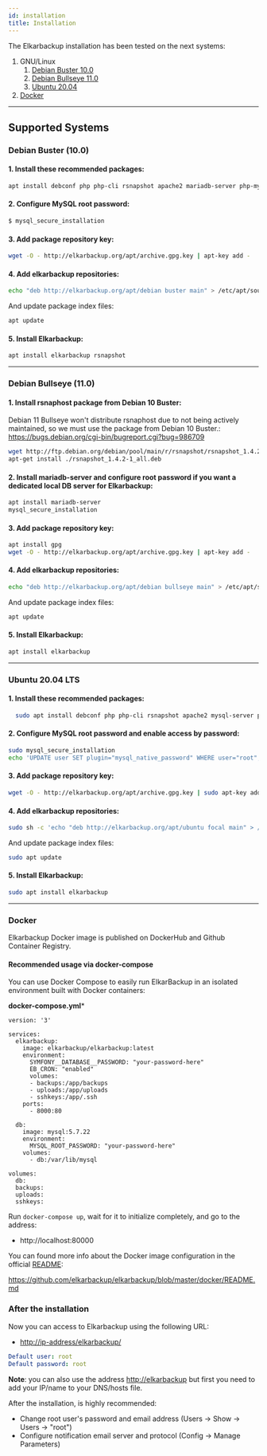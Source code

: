 ```yaml
---
id: installation
title: Installation
---
```


The Elkarbackup installation has been tested on the next systems:

  1. GNU/Linux
     1. [Debian Buster 10.0](#debian-buster-100)
     2. [Debian Bullseye 11.0](#debian-bullseye-110)
     3. [Ubuntu 20.04](#ubuntu-2004-lts)
  2. [Docker](#docker)

***
  
## Supported Systems

### Debian Buster (10.0)

#### 1. Install these recommended packages:

```sh
apt install debconf php php-cli rsnapshot apache2 mariadb-server php-mysql acl bzip2 php-xml libapache2-mod-php libssh2-1 mariadb-client gpg
```
#### 2. Configure MySQL root password:

```sh
$ mysql_secure_installation
```

#### 3. Add package repository key:

```sh
wget -O - http://elkarbackup.org/apt/archive.gpg.key | apt-key add -
```

#### 4. Add elkarbackup repositories:

```sh
echo "deb http://elkarbackup.org/apt/debian buster main" > /etc/apt/sources.list.d/elkarbackup.list
```
And update package index files:
    
```sh
apt update
```

#### 5. Install Elkarbackup:

```sh
apt install elkarbackup rsnapshot
```

***

### Debian Bullseye (11.0)

#### 1. Install rsnaphost package from Debian 10 Buster:

Debian 11 Bullseye won't distribute rsnaphost due to not being actively maintained, 
so we must use the package from Debian 10 Buster.: https://bugs.debian.org/cgi-bin/bugreport.cgi?bug=986709

```sh
wget http://ftp.debian.org/debian/pool/main/r/rsnapshot/rsnapshot_1.4.2-1_all.deb
apt-get install ./rsnapshot_1.4.2-1_all.deb
```

#### 2. Install mariadb-server and configure root password if you want a dedicated local DB server for Elkarbackup:

```sh
apt install mariadb-server
mysql_secure_installation
```

#### 3. Add package repository key:

```sh
apt install gpg
wget -O - http://elkarbackup.org/apt/archive.gpg.key | apt-key add -
```

#### 4. Add elkarbackup repositories:

```sh
echo "deb http://elkarbackup.org/apt/debian bullseye main" > /etc/apt/sources.list.d/elkarbackup.list
```
And update package index files:
    
```sh
apt update
```

#### 5. Install Elkarbackup:

```sh
apt install elkarbackup
```

***

 
  
### Ubuntu 20.04 LTS
  
#### 1. Install these recommended packages:

```sh
  sudo apt install debconf php php-cli rsnapshot apache2 mysql-server php-mysql acl bzip2 php-xml libapache2-mod-php libssh2-1 gpg
```
#### 2. Configure MySQL root password and enable access by password:

```sh
sudo mysql_secure_installation
echo 'UPDATE user SET plugin="mysql_native_password" WHERE user="root";' | sudo mysql -u root mysql
```

#### 3. Add package repository key:

```sh
wget -O - http://elkarbackup.org/apt/archive.gpg.key | sudo apt-key add -
```

#### 4. Add elkarbackup repositories:

```sh
sudo sh -c 'echo "deb http://elkarbackup.org/apt/ubuntu focal main" > /etc/apt/sources.list.d/elkarbackup.list'

```
And update package index files:
    
```sh
sudo apt update
```

#### 5. Install Elkarbackup:

```sh
sudo apt install elkarbackup
```

***

### Docker

Elkarbackup Docker image is published on DockerHub and Github Container Registry.

#### Recommended usage via docker-compose

You can use Docker Compose to easily run ElkarBackup in an isolated environment built with Docker containers:


**docker-compose.yml***

```
version: '3'

services:
  elkarbackup:
    image: elkarbackup/elkarbackup:latest
    environment:
      SYMFONY__DATABASE__PASSWORD: "your-password-here"
      EB_CRON: "enabled"
      volumes:
      - backups:/app/backups
      - uploads:/app/uploads
      - sshkeys:/app/.ssh
    ports:
      - 8000:80
    
  db:
    image: mysql:5.7.22
    environment:
      MYSQL_ROOT_PASSWORD: "your-password-here"
    volumes:
      - db:/var/lib/mysql

volumes:
  db:
  backups:
  uploads:
  sshkeys:
```

Run `docker-compose up`, wait for it to initialize completely, and go to the address:

- http://localhost:80000


You can found more info about the Docker image configuration in the official [README](https://github.com/elkarbackup/elkarbackup/blob/master/docker/README.md):

https://github.com/elkarbackup/elkarbackup/blob/master/docker/README.md

### After the installation

Now you can access to Elkarbackup using the following URL:
- [http://ip-address/elkarbackup/](http://ip-address/elkarbackup/)

```yaml
Default user: root
Default password: root
```

**Note**: you can also use the address [http://elkarbackup](http://elkarbackup) but first you need to add your IP/name to your DNS/hosts file.

After the installation, is highly recommended:
* Change root user's password and email address (Users -> Show -> Users -> "root")
* Configure notification email server and protocol (Config -> Manage Parameters)
